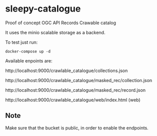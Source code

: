 # sleepy-catalogue

Proof of concept OGC API Records Crawable catalog

It uses the minio scalable storage as a backend.

To test just run:

`docker-compose up -d`

Available enpoints are:

http://localhost:9000/crawlable_catalogue/collections.json

http://localhost:9000/crawlable_catalogue/masked_rec/collection.json

http://localhost:9000/crawlable_catalogue/masked_rec/record.json

http://localhost:9000/crawlable_catalogue/web/index.html (web)

## Note

Make sure that the bucket is public, in order to enable the endpoints.


